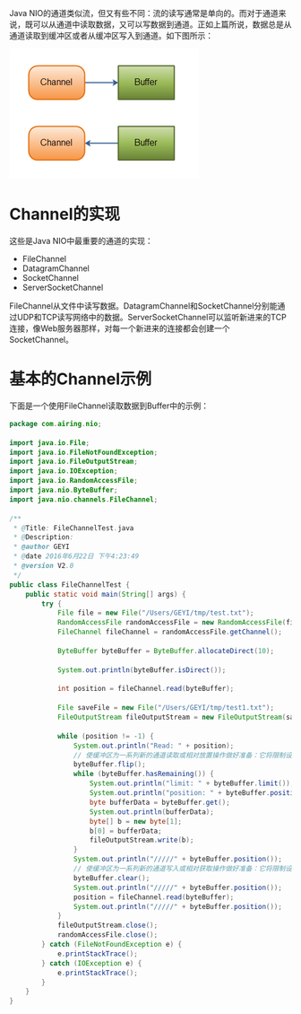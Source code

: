 Java NIO的通道类似流，但又有些不同：流的读写通常是单向的。而对于通道来说，既可以从通道中读取数据，又可以写数据到通道。正如上篇所说，数据总是从通道读取到缓冲区或者从缓冲区写入到通道。如下图所示：

![ChannelBuffer](../image/Java/JavaNIO/ChannelBuffer.png)

# Channel的实现
这些是Java NIO中最重要的通道的实现：
- FileChannel
- DatagramChannel
- SocketChannel
- ServerSocketChannel

FileChannel从文件中读写数据。DatagramChannel和SocketChannel分别能通过UDP和TCP读写网络中的数据。ServerSocketChannel可以监听新进来的TCP连接，像Web服务器那样，对每一个新进来的连接都会创建一个SocketChannel。

# 基本的Channel示例
下面是一个使用FileChannel读取数据到Buffer中的示例：
```java
package com.airing.nio;

import java.io.File;
import java.io.FileNotFoundException;
import java.io.FileOutputStream;
import java.io.IOException;
import java.io.RandomAccessFile;
import java.nio.ByteBuffer;
import java.nio.channels.FileChannel;

/**
 * @Title: FileChannelTest.java
 * @Description:
 * @author GEYI
 * @date 2016年6月22日 下午4:23:49
 * @version V2.0
 */
public class FileChannelTest {
    public static void main(String[] args) {
        try {
            File file = new File("/Users/GEYI/tmp/test.txt");
            RandomAccessFile randomAccessFile = new RandomAccessFile(file, "rw");
            FileChannel fileChannel = randomAccessFile.getChannel();

            ByteBuffer byteBuffer = ByteBuffer.allocateDirect(10);

            System.out.println(byteBuffer.isDirect());

            int position = fileChannel.read(byteBuffer);

            File saveFile = new File("/Users/GEYI/tmp/test1.txt");
            FileOutputStream fileOutputStream = new FileOutputStream(saveFile);

            while (position != -1) {
                System.out.println("Read: " + position);
                // 使缓冲区为一系列新的通道读取或相对放置操作做好准备：它将限制设置为当前位置，然后将位置设置为 0
                byteBuffer.flip();
                while (byteBuffer.hasRemaining()) {
                    System.out.println("limit: " + byteBuffer.limit());
                    System.out.println("position: " + byteBuffer.position());
                    byte bufferData = byteBuffer.get();
                    System.out.println(bufferData);
                    byte[] b = new byte[1];
                    b[0] = bufferData;
                    fileOutputStream.write(b);
                }
                System.out.println("/////" + byteBuffer.position());
                // 使缓冲区为一系列新的通道写入或相对获取操作做好准备：它将限制设置为容量大小，将位置设置为 0
                byteBuffer.clear();
                System.out.println("/////" + byteBuffer.position());
                position = fileChannel.read(byteBuffer);
                System.out.println("/////" + byteBuffer.position());
            }
            fileOutputStream.close();
            randomAccessFile.close();
        } catch (FileNotFoundException e) {
            e.printStackTrace();
        } catch (IOException e) {
            e.printStackTrace();
        }
    }
}
```